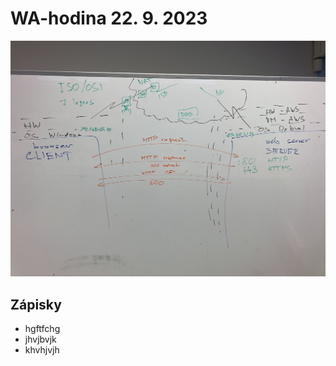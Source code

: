 # WA-hodina 22. 9. 2023

![Tabule z hodiny](img/tabule.jpg  "Tabule z hodiny")

## Zápisky
 - hgftfchg
 - jhvjbvjk
 - khvhjvjh